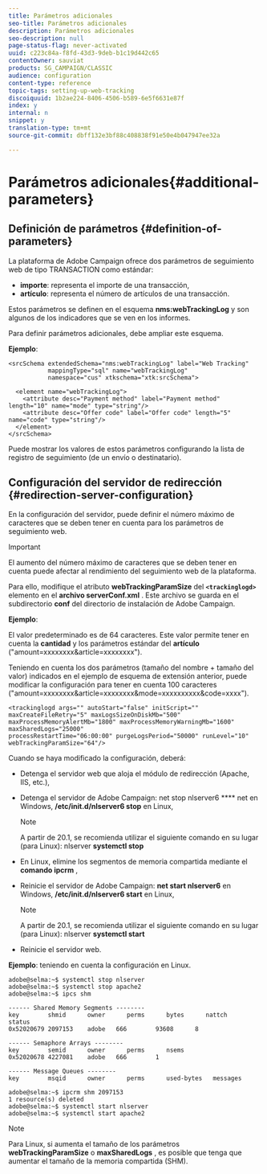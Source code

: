 ```yaml
---
title: Parámetros adicionales
seo-title: Parámetros adicionales
description: Parámetros adicionales
seo-description: null
page-status-flag: never-activated
uuid: c223c84a-f8fd-43d3-9deb-b1c19d442c65
contentOwner: sauviat
products: SG_CAMPAIGN/CLASSIC
audience: configuration
content-type: reference
topic-tags: setting-up-web-tracking
discoiquuid: 1b2ae224-8406-4506-b589-6e5f6631e87f
index: y
internal: n
snippet: y
translation-type: tm+mt
source-git-commit: dbff132e3bf88c408838f91e50e4b047947ee32a

---
```



# Parámetros adicionales{#additional-parameters}

## Definición de parámetros {#definition-of-parameters}

La plataforma de Adobe Campaign ofrece dos parámetros de seguimiento web de tipo TRANSACTION como estándar:

* **importe**: representa el importe de una transacción,
* **artículo**: representa el número de artículos de una transacción.

Estos parámetros se definen en el esquema **nms:webTrackingLog** y son algunos de los indicadores que se ven en los informes.

Para definir parámetros adicionales, debe ampliar este esquema.

**Ejemplo**:

```
<srcSchema extendedSchema="nms:webTrackingLog" label="Web Tracking"
           mappingType="sql" name="webTrackingLog" 
           namespace="cus" xtkschema="xtk:srcSchema">

  <element name="webTrackingLog">
    <attribute desc="Payment method" label="Payment method" length="10" name="mode" type="string"/>
    <attribute desc="Offer code" label="Offer code" length="5" name="code" type="string"/>
  </element>
</srcSchema>
```

Puede mostrar los valores de estos parámetros configurando la lista de registro de seguimiento (de un envío o destinatario).

## Configuración del servidor de redirección {#redirection-server-configuration}

En la configuración del servidor, puede definir el número máximo de caracteres que se deben tener en cuenta para los parámetros de seguimiento web.

>[!IMPORTANT]
>
>El aumento del número máximo de caracteres que se deben tener en cuenta puede afectar al rendimiento del seguimiento web de la plataforma.

Para ello, modifique el atributo **webTrackingParamSize** del **`<trackinglogd>`** elemento en el **archivo serverConf.xml** . Este archivo se guarda en el subdirectorio **conf** del directorio de instalación de Adobe Campaign.

**Ejemplo**:

El valor predeterminado es de 64 caracteres. Este valor permite tener en cuenta la **cantidad** y los parámetros estándar del **artículo** (&quot;amount=xxxxxxxx&amp;article=xxxxxxxx&quot;).

Teniendo en cuenta los dos parámetros (tamaño del nombre + tamaño del valor) indicados en el ejemplo de esquema de extensión anterior, puede modificar la configuración para tener en cuenta 100 caracteres (&quot;amount=xxxxxxxx&amp;article=xxxxxxxx&amp;mode=xxxxxxxxxx&amp;code=xxxx&quot;).

```
<trackinglogd args="" autoStart="false" initScript="" maxCreateFileRetry="5" maxLogsSizeOnDiskMb="500"
maxProcessMemoryAlertMb="1800" maxProcessMemoryWarningMb="1600" maxSharedLogs="25000"
processRestartTime="06:00:00" purgeLogsPeriod="50000" runLevel="10"
webTrackingParamSize="64"/>
```

Cuando se haya modificado la configuración, deberá:

* Detenga el servidor web que aloja el módulo de redirección (Apache, IIS, etc.),
* Detenga el servidor de Adobe Campaign: net stop nlserver6 **** net en Windows, **/etc/init.d/nlserver6 stop** en Linux,

   >[!NOTE]
   >
   >A partir de 20.1, se recomienda utilizar el siguiente comando en su lugar (para Linux): nlserver **systemctl stop**

* En Linux, elimine los segmentos de memoria compartida mediante el **comando ipcrm** ,
* Reinicie el servidor de Adobe Campaign: **net start nlserver6** en Windows, **/etc/init.d/nlserver6 start** en Linux,

   >[!NOTE]
   >
   >A partir de 20.1, se recomienda utilizar el siguiente comando en su lugar (para Linux): nlserver **systemctl start**

* Reinicie el servidor web.

**Ejemplo**: teniendo en cuenta la configuración en Linux.

```
adobe@selma:~$ systemctl stop nlserver
adobe@selma:~$ systemctl stop apache2
adobe@selma:~$ ipcs shm

------ Shared Memory Segments --------
key        shmid      owner      perms      bytes      nattch     status      
0x52020679 2097153    adobe   666        93608      8                       

------ Semaphore Arrays --------
key        semid      owner      perms      nsems     
0x52020678 4227081    adobe   666        1         

------ Message Queues --------
key        msqid      owner      perms      used-bytes   messages    

adobe@selma:~$ ipcrm shm 2097153                             
1 resource(s) deleted
adobe@selma:~$ systemctl start nlserver
adobe@selma:~$ systemctl start apache2
```

>[!NOTE]
>
>Para Linux, si aumenta el tamaño de los parámetros **webTrackingParamSize** o **maxSharedLogs** , es posible que tenga que aumentar el tamaño de la memoria compartida (SHM).

